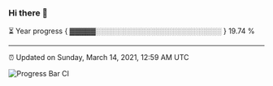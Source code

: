 ### Hi there 👋

⏳ Year progress { ▓▓▓▓▓░░░░░░░░░░░░░░░░░░░░░░░░░ } 19.74 %

---

⏰ Updated on Sunday, March 14, 2021, 12:59 AM UTC

![Progress Bar CI](https://github.com/arthurbuhl/arthurbuhl/workflows/Progress%20Bar%20CI/badge.svg)
